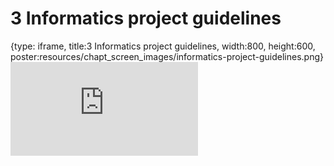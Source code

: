 # 3 Informatics project guidelines
 
{type: iframe, title:3 Informatics project guidelines, width:800, height:600, poster:resources/chapt_screen_images/informatics-project-guidelines.png}
![](https://jhudatascience.org/Informatics_Research_Leadership/informatics-project-guidelines.html)
 

 
